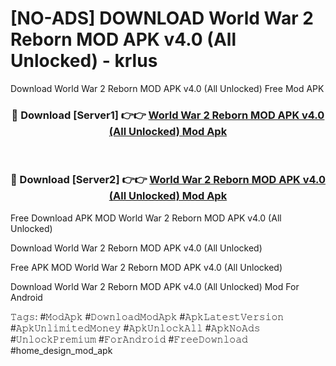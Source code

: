 # [NO-ADS] DOWNLOAD World War 2 Reborn MOD APK v4.0 (All Unlocked) - krlus
Download World War 2 Reborn MOD APK v4.0 (All Unlocked) Free Mod APK

<div align="center">
<h3>🔴 Download [Server1] 👉👉 <a href="https://apk-comot.site?title=World_War_2_Reborn_MOD_APK_v4.0_(All_Unlocked)">World War 2 Reborn MOD APK v4.0 (All Unlocked) Mod Apk</a></h3><br>

<h3>🔴 Download [Server2] 👉👉 <a href="https://apk-comot.site?title=World_War_2_Reborn_MOD_APK_v4.0_(All_Unlocked)">World War 2 Reborn MOD APK v4.0 (All Unlocked) Mod Apk</a></h3>
</div>


Free Download APK MOD World War 2 Reborn MOD APK v4.0 (All Unlocked)

Download World War 2 Reborn MOD APK v4.0 (All Unlocked) 

Free APK MOD World War 2 Reborn MOD APK v4.0 (All Unlocked) 

Download World War 2 Reborn MOD APK v4.0 (All Unlocked) Mod For Android

𝚃𝚊𝚐𝚜: #𝙼𝚘𝚍𝙰𝚙𝚔 #𝙳𝚘𝚠𝚗𝚕𝚘𝚊𝚍𝙼𝚘𝚍𝙰𝚙𝚔 #𝙰𝚙𝚔𝙻𝚊𝚝𝚎𝚜𝚝𝚅𝚎𝚛𝚜𝚒𝚘𝚗 #𝙰𝚙𝚔𝚄𝚗𝚕𝚒𝚖𝚒𝚝𝚎𝚍𝙼𝚘𝚗𝚎𝚢 #𝙰𝚙𝚔𝚄𝚗𝚕𝚘𝚌𝚔𝙰𝚕𝚕 #𝙰𝚙𝚔𝙽𝚘𝙰𝚍𝚜 #𝚄𝚗𝚕𝚘𝚌𝚔𝙿𝚛𝚎𝚖𝚒𝚞𝚖 #𝙵𝚘𝚛𝙰𝚗𝚍𝚛𝚘𝚒𝚍 #𝙵𝚛𝚎𝚎𝙳𝚘𝚠𝚗𝚕𝚘𝚊𝚍 #home_design_mod_apk